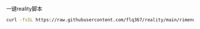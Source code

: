 一键reality脚本

```bash
curl -fsSL https://raw.githubusercontent.com/flq367/reality/main/rimenu.sh -o rimenu.sh && chmod +x rimenu.sh && ./rimenu.sh
```
